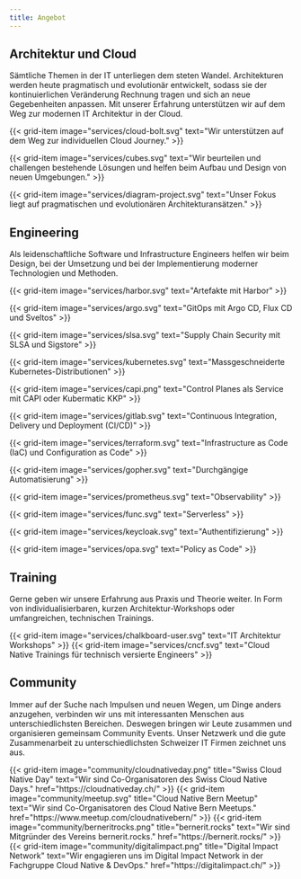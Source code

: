 ```yaml
---
title: Angebot
---
```


## Architektur und Cloud

Sämtliche Themen in der IT unterliegen dem steten Wandel. Architekturen werden heute pragmatisch und evolutionär
entwickelt, sodass sie der kontinuierlichen Veränderung Rechnung tragen und sich an neue Gegebenheiten anpassen. Mit
unserer Erfahrung unterstützen wir auf dem Weg zur modernen IT Architektur in der Cloud.

<div class="row">
  {{< grid-item
      image="services/cloud-bolt.svg"
      text="Wir unterstützen auf dem Weg zur individuellen Cloud Journey." >}}

  {{< grid-item
      image="services/cubes.svg"
      text="Wir beurteilen und challengen bestehende Lösungen und helfen beim Aufbau und Design von neuen Umgebungen." >}}

  {{< grid-item
      image="services/diagram-project.svg"
      text="Unser Fokus liegt auf pragmatischen und evolutionären Architekturansätzen." >}}
</div>

## Engineering

Als leidenschaftliche Software und Infrastructure Engineers helfen wir beim Design, bei der Umsetzung und bei der
Implementierung moderner Technologien und Methoden.

<div class="row">
  {{< grid-item
      image="services/harbor.svg"
      text="Artefakte mit Harbor" >}}

  {{< grid-item
      image="services/argo.svg"
      text="GitOps mit Argo CD, Flux CD und Sveltos" >}}

  {{< grid-item
      image="services/slsa.svg"
      text="Supply Chain Security mit SLSA und Sigstore" >}}

  {{< grid-item
      image="services/kubernetes.svg"
      text="Massgeschneiderte Kubernetes-Distributionen" >}}

  {{< grid-item
      image="services/capi.png"
      text="Control Planes als Service mit CAPI oder Kubermatic KKP" >}}

  {{< grid-item
      image="services/gitlab.svg"
      text="Continuous Integration, Delivery und Deployment (CI/CD)" >}}

  {{< grid-item
      image="services/terraform.svg"
      text="Infrastructure as Code (IaC) und Configuration as Code" >}}

  {{< grid-item
      image="services/gopher.svg"
      text="Durchgängige Automatisierung" >}}

  {{< grid-item
      image="services/prometheus.svg"
      text="Observability" >}}

  {{< grid-item
      image="services/func.svg"
      text="Serverless" >}}

  {{< grid-item
      image="services/keycloak.svg"
      text="Authentifizierung" >}}

  {{< grid-item
      image="services/opa.svg"
      text="Policy as Code" >}}


</div>


## Training

Gerne geben wir unsere Erfahrung aus Praxis und Theorie weiter. In Form von individualisierbaren, kurzen
Architektur-Workshops oder umfangreichen, technischen Trainings.

<div class="row">
  {{< grid-item
      image="services/chalkboard-user.svg"
      text="IT Architektur Workshops" >}}
  {{< grid-item
      image="services/cncf.svg"
      text="Cloud Native Trainings für technisch versierte Engineers" >}}
</div>

## Community

Immer auf der Suche nach Impulsen und neuen Wegen, um Dinge anders anzugehen, verbinden wir uns mit interessanten
Menschen aus unterschiedlichsten Bereichen. Deswegen bringen wir Leute zusammen und organisieren gemeinsam Community
Events. Unser Netzwerk und die gute Zusammenarbeit zu unterschiedlichsten Schweizer IT Firmen zeichnet uns aus.

<div class="row">
  {{< grid-item
      image="community/cloudnativeday.png"
      title="Swiss Cloud Native Day"
      text="Wir sind Co-Organisatoren des Swiss Cloud Native Days."
      href="https://cloudnativeday.ch/" >}}
  {{< grid-item
      image="community/meetup.svg"
      title="Cloud Native Bern Meetup"
      text="Wir sind Co-Organisatoren des Cloud Native Bern Meetups."
      href="https://www.meetup.com/cloudnativebern/" >}}
  {{< grid-item
      image="community/berneritrocks.png"
      title="bernerit.rocks"
      text="Wir sind Mitgründer des Vereins bernerit.rocks."
      href="https://bernerit.rocks/" >}}
  {{< grid-item
      image="community/digitalimpact.png"
      title="Digital Impact Network"
      text="Wir engagieren uns im Digital Impact Network in der Fachgruppe Cloud Native & DevOps."
      href="https://digitalimpact.ch/" >}}
</div>
